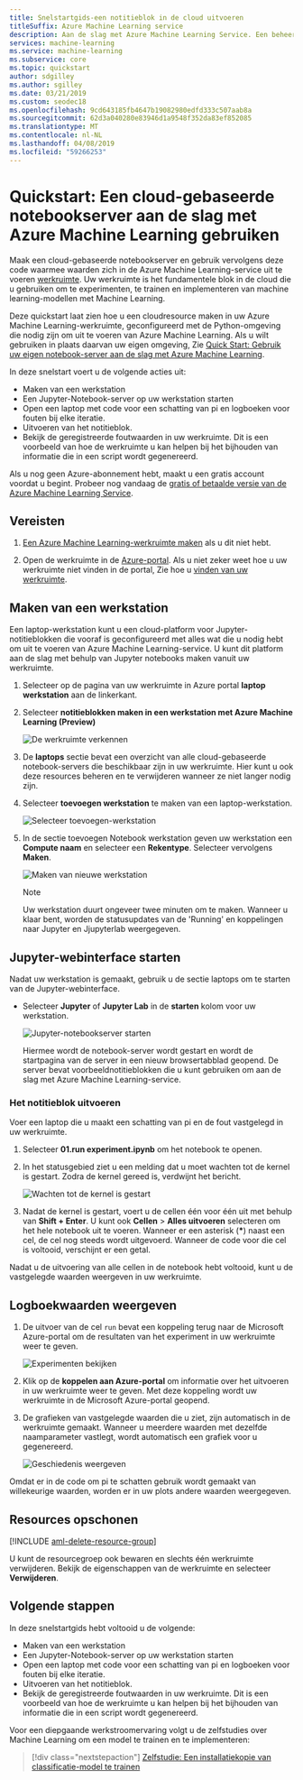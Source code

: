 ```yaml
---
title: Snelstartgids-een notitieblok in de cloud uitvoeren
titleSuffix: Azure Machine Learning service
description: Aan de slag met Azure Machine Learning Service. Een beheerde notebookserver in de cloud gebruiken voor het uitproberen van uw werkruimte.  Uw werkruimte is het fundamentele blok in de cloud die u gebruiken om te experimenten, te trainen en implementeren van machine learning-modellen.
services: machine-learning
ms.service: machine-learning
ms.subservice: core
ms.topic: quickstart
author: sdgilley
ms.author: sgilley
ms.date: 03/21/2019
ms.custom: seodec18
ms.openlocfilehash: 9cd643185fb4647b19082980edfd333c507aab8a
ms.sourcegitcommit: 62d3a040280e83946d1a9548f352da83ef852085
ms.translationtype: MT
ms.contentlocale: nl-NL
ms.lasthandoff: 04/08/2019
ms.locfileid: "59266253"
---
```

# <a name="quickstart-use-a-cloud-based-notebook-server-to-get-started-with-azure-machine-learning"></a>Quickstart: Een cloud-gebaseerde notebookserver aan de slag met Azure Machine Learning gebruiken

Maak een cloud-gebaseerde notebookserver en gebruik vervolgens deze code waarmee waarden zich in de Azure Machine Learning-service uit te voeren [werkruimte](concept-azure-machine-learning-architecture.md). Uw werkruimte is het fundamentele blok in de cloud die u gebruiken om te experimenten, te trainen en implementeren van machine learning-modellen met Machine Learning. 

Deze quickstart laat zien hoe u een cloudresource maken in uw Azure Machine Learning-werkruimte, geconfigureerd met de Python-omgeving die nodig zijn om uit te voeren van Azure Machine Learning. Als u wilt gebruiken in plaats daarvan uw eigen omgeving, Zie [Quick Start: Gebruik uw eigen notebook-server aan de slag met Azure Machine Learning](quickstart-run-local-notebook.md).  
 
In deze snelstart voert u de volgende acties uit:

* Maken van een werkstation
* Een Jupyter-Notebook-server op uw werkstation starten
* Open een laptop met code voor een schatting van pi en logboeken voor fouten bij elke iteratie.
* Uitvoeren van het notitieblok.
* Bekijk de geregistreerde foutwaarden in uw werkruimte.  Dit is een voorbeeld van hoe de werkruimte u kan helpen bij het bijhouden van informatie die in een script wordt gegenereerd. 

Als u nog geen Azure-abonnement hebt, maakt u een gratis account voordat u begint. Probeer nog vandaag de [gratis of betaalde versie van de Azure Machine Learning Service](https://aka.ms/AMLFree).

## <a name="prerequisites"></a>Vereisten

1. [Een Azure Machine Learning-werkruimte maken](setup-create-workspace.md#portal) als u dit niet hebt.

1. Open de werkruimte in de [Azure-portal](https://portal.azure.com/).  Als u niet zeker weet hoe u uw werkruimte niet vinden in de portal, Zie hoe u [vinden van uw werkruimte](how-to-manage-workspace.md#view).

## <a name="create-a-workstation"></a>Maken van een werkstation 

Een laptop-werkstation kunt u een cloud-platform voor Jupyter-notitieblokken die vooraf is geconfigureerd met alles wat die u nodig hebt om uit te voeren van Azure Machine Learning-service. U kunt dit platform aan de slag met behulp van Jupyter notebooks maken vanuit uw werkruimte.

1. Selecteer op de pagina van uw werkruimte in Azure portal **laptop werkstation** aan de linkerkant.

1. Selecteer **notitieblokken maken in een werkstation met Azure Machine Learning (Preview)**

   ![De werkruimte verkennen](./media/quickstart-run-cloud-notebook/explore-aml.png)

1. De **laptops** sectie bevat een overzicht van alle cloud-gebaseerde notebook-servers die beschikbaar zijn in uw werkruimte.  Hier kunt u ook deze resources beheren en te verwijderen wanneer ze niet langer nodig zijn. 

1. Selecteer **toevoegen werkstation** te maken van een laptop-werkstation.

     ![Selecteer toevoegen-werkstation](./media/quickstart-run-cloud-notebook/add-workstation.png)

1. In de sectie toevoegen Notebook werkstation geven uw werkstation een **Compute naam** en selecteer een **Rekentype**. Selecteer vervolgens **Maken**.

    ![Maken van nieuwe werkstation](media/quickstart-run-cloud-notebook/create-new-workstation.png)

    > [!NOTE]
    > Uw werkstation duurt ongeveer twee minuten om te maken. Wanneer u klaar bent, worden de statusupdates van de 'Running' en koppelingen naar Jupyter en Jjupyterlab weergegeven.

## <a name="launch-jupyter-web-interface"></a>Jupyter-webinterface starten

Nadat uw werkstation is gemaakt, gebruik u de sectie laptops om te starten van de Jupyter-webinterface.

* Selecteer **Jupyter** of **Jupyter Lab** in de **starten** kolom voor uw werkstation.

    ![Jupyter-notebookserver starten](./media/quickstart-run-cloud-notebook/start-notebook-server.png)

    Hiermee wordt de notebook-server wordt gestart en wordt de startpagina van de server in een nieuw browsertabblad geopend.  De server bevat voorbeeldnotitieblokken die u kunt gebruiken om aan de slag met Azure Machine Learning-service.

### <a name="run-the-notebook"></a>Het notitieblok uitvoeren

Voer een laptop die u maakt een schatting van pi en de fout vastgelegd in uw werkruimte.

1. Selecteer **01.run experiment.ipynb** om het notebook te openen.

1. In het statusgebied ziet u een melding dat u moet wachten tot de kernel is gestart.  Zodra de kernel gereed is, verdwijnt het bericht.

    ![Wachten tot de kernel is gestart](./media/quickstart-run-cloud-notebook/wait-for-kernel.png)

1. Nadat de kernel is gestart, voert u de cellen één voor één uit met behulp van **Shift + Enter**. U kunt ook **Cellen** > **Alles uitvoeren** selecteren om het hele notebook uit te voeren. Wanneer er een asterisk (__*__) naast een cel, de cel nog steeds wordt uitgevoerd. Wanneer de code voor die cel is voltooid, verschijnt er een getal.  

Nadat u de uitvoering van alle cellen in de notebook hebt voltooid, kunt u de vastgelegde waarden weergeven in uw werkruimte.

## <a name="view-logged-values"></a>Logboekwaarden weergeven

1. De uitvoer van de cel `run` bevat een koppeling terug naar de Microsoft Azure-portal om de resultaten van het experiment in uw werkruimte weer te geven. 

    ![Experimenten bekijken](./media/quickstart-run-cloud-notebook/view-exp.png)

1. Klik op de **koppelen aan Azure-portal** om informatie over het uitvoeren in uw werkruimte weer te geven.  Met deze koppeling wordt uw werkruimte in de Microsoft Azure-portal geopend.

1. De grafieken van vastgelegde waarden die u ziet, zijn automatisch in de werkruimte gemaakt. Wanneer u meerdere waarden met dezelfde naamparameter vastlegt, wordt automatisch een grafiek voor u gegenereerd.

   ![Geschiedenis weergeven](./media/quickstart-run-cloud-notebook/web-results.png)

Omdat er in de code om pi te schatten gebruik wordt gemaakt van willekeurige waarden, worden er in uw plots andere waarden weergegeven.  

## <a name="clean-up-resources"></a>Resources opschonen 

[!INCLUDE [aml-delete-resource-group](../../../includes/aml-delete-resource-group.md)]

U kunt de resourcegroep ook bewaren en slechts één werkruimte verwijderen. Bekijk de eigenschappen van de werkruimte en selecteer **Verwijderen**.


## <a name="next-steps"></a>Volgende stappen

In deze snelstartgids hebt voltooid u de volgende:

* Maken van een werkstation
* Een Jupyter-Notebook-server op uw werkstation starten
* Open een laptop met code voor een schatting van pi en logboeken voor fouten bij elke iteratie.
* Uitvoeren van het notitieblok.
* Bekijk de geregistreerde foutwaarden in uw werkruimte.  Dit is een voorbeeld van hoe de werkruimte u kan helpen bij het bijhouden van informatie die in een script wordt gegenereerd. 

Voor een diepgaande werkstroomervaring volgt u de zelfstudies over Machine Learning om een ​​model te trainen en te implementeren:  

> [!div class="nextstepaction"]
> [Zelfstudie: Een installatiekopie van classificatie-model te trainen](tutorial-train-models-with-aml.md)
